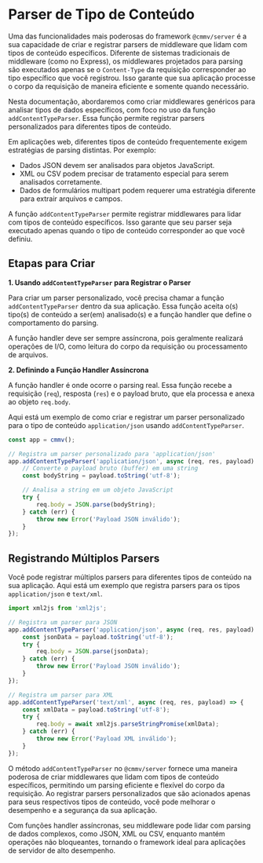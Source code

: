 # Parser de Tipo de Conteúdo

Uma das funcionalidades mais poderosas do framework `@cmmv/server` é a sua capacidade de criar e registrar parsers de middleware que lidam com tipos de conteúdo específicos. Diferente de sistemas tradicionais de middleware (como no Express), os middlewares projetados para parsing são executados apenas se o `Content-Type` da requisição corresponder ao tipo específico que você registrou. Isso garante que sua aplicação processe o corpo da requisição de maneira eficiente e somente quando necessário.

Nesta documentação, abordaremos como criar middlewares genéricos para analisar tipos de dados específicos, com foco no uso da função `addContentTypeParser`. Essa função permite registrar parsers personalizados para diferentes tipos de conteúdo.

Em aplicações web, diferentes tipos de conteúdo frequentemente exigem estratégias de parsing distintas. Por exemplo:

- Dados JSON devem ser analisados para objetos JavaScript.
- XML ou CSV podem precisar de tratamento especial para serem analisados corretamente.
- Dados de formulários multipart podem requerer uma estratégia diferente para extrair arquivos e campos.

A função `addContentTypeParser` permite registrar middlewares para lidar com tipos de conteúdo específicos. Isso garante que seu parser seja executado apenas quando o tipo de conteúdo corresponder ao que você definiu.

## Etapas para Criar

**1. Usando `addContentTypeParser` para Registrar o Parser**

Para criar um parser personalizado, você precisa chamar a função `addContentTypeParser` dentro da sua aplicação. Essa função aceita o(s) tipo(s) de conteúdo a ser(em) analisado(s) e a função handler que define o comportamento do parsing.

A função handler deve ser sempre assíncrona, pois geralmente realizará operações de I/O, como leitura do corpo da requisição ou processamento de arquivos.

**2. Definindo a Função Handler Assíncrona**

A função handler é onde ocorre o parsing real. Essa função recebe a requisição (`req`), resposta (`res`) e o payload bruto, que ela processa e anexa ao objeto `req.body`.

Aqui está um exemplo de como criar e registrar um parser personalizado para o tipo de conteúdo `application/json` usando `addContentTypeParser`.

```typescript
const app = cmmv();

// Registra um parser personalizado para 'application/json'
app.addContentTypeParser('application/json', async (req, res, payload) => {
    // Converte o payload bruto (buffer) em uma string
    const bodyString = payload.toString('utf-8');

    // Analisa a string em um objeto JavaScript
    try {
        req.body = JSON.parse(bodyString);
    } catch (err) {
        throw new Error('Payload JSON inválido');
    }
});
```

## Registrando Múltiplos Parsers

Você pode registrar múltiplos parsers para diferentes tipos de conteúdo na sua aplicação. Aqui está um exemplo que registra parsers para os tipos `application/json` e `text/xml`.

```typescript
import xml2js from 'xml2js';

// Registra um parser para JSON
app.addContentTypeParser('application/json', async (req, res, payload) => {
    const jsonData = payload.toString('utf-8');
    try {
        req.body = JSON.parse(jsonData);
    } catch (err) {
        throw new Error('Payload JSON inválido');
    }
});

// Registra um parser para XML
app.addContentTypeParser('text/xml', async (req, res, payload) => {
    const xmlData = payload.toString('utf-8');
    try {
        req.body = await xml2js.parseStringPromise(xmlData);
    } catch (err) {
        throw new Error('Payload XML inválido');
    }
});
```

O método `addContentTypeParser` no `@cmmv/server` fornece uma maneira poderosa de criar middlewares que lidam com tipos de conteúdo específicos, permitindo um parsing eficiente e flexível do corpo da requisição. Ao registrar parsers personalizados que são acionados apenas para seus respectivos tipos de conteúdo, você pode melhorar o desempenho e a segurança da sua aplicação.

Com funções handler assíncronas, seu middleware pode lidar com parsing de dados complexos, como JSON, XML ou CSV, enquanto mantém operações não bloqueantes, tornando o framework ideal para aplicações de servidor de alto desempenho.
